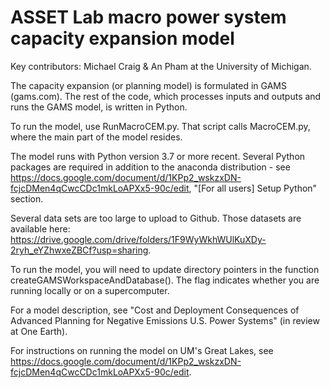 # ASSET Lab macro power system capacity expansion model

Key contributors: Michael Craig & An Pham at the University of Michigan.

The capacity expansion (or planning model) is formulated in GAMS (gams.com). The rest of the code, which processes inputs and outputs and runs the GAMS model, is written in Python. 

To run the model, use RunMacroCEM.py. That script calls MacroCEM.py, where the main part of the model resides. 

The model runs with Python version 3.7 or more recent. Several Python packages are required in addition to the anaconda distribution - see https://docs.google.com/document/d/1KPp2_wskzxDN-fcjcDMen4qCwcCDc1mkLoAPXx5-90c/edit, "[For all users] Setup Python" section.

Several data sets are too large to upload to Github. Those datasets are available here: https://drive.google.com/drive/folders/1F9WyWkhWUlKuXDy-2ryh_eYZhwxeZBCf?usp=sharing. 

To run the model, you will need to update directory pointers in the function createGAMSWorkspaceAndDatabase(). The flag indicates whether you are running locally or on a supercomputer.

For a model description, see "Cost and Deployment Consequences of Advanced Planning for Negative Emissions U.S. Power Systems" (in review at One Earth). 

For instructions on running the model on UM's Great Lakes, see https://docs.google.com/document/d/1KPp2_wskzxDN-fcjcDMen4qCwcCDc1mkLoAPXx5-90c/edit.

